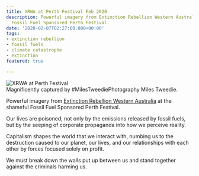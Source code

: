 ```yaml
---
title: XRWA at Perth Festival Feb 2020
description: Powerful imagery from Extinction Rebellion Western Australia at the shameful
  Fossil Fuel Sponsored Perth Festival.
date: '2020-02-07T02:27:00.000+00:00'
tags:
- extinction rebellion
- fossil fuels
- climate catastrophe
- extinction
featured: true

---
```

![XRWA at Perth Festival](/uploads/2020/02/07/_NMT4520.jpg)   
Magnificently captured by #MilesTweediePhotography Miles Tweedie.

Powerful imagery from [Extinction Rebellion Western Australia](https://www.facebook.com/ausrebellionwa/) at the shameful Fossil Fuel Sponsored Perth Festival.

Our lives are poisoned, not only by the emissions released by fossil fuels, but by the seeping of corporate propaganda into how we perceive reality.

Capitalism shapes the world that we interact with, numbing us to the destruction caused to our planet, our lives, and our relationships with each other by forces focused solely on profit.

We must break down the walls put up between us and stand together against the criminals harming us.